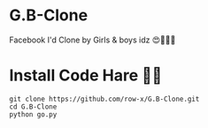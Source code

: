 # G.B-Clone
Facebook I'd Clone by Girls &amp; boys idz 😍✌🏻💫

# Install Code Hare ✌🏻
    git clone https://github.com/row-x/G.B-Clone.git
    cd G.B-Clone
    python go.py
